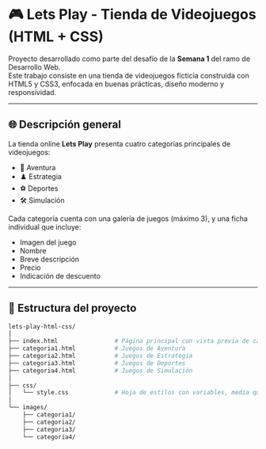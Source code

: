 # 🎮 Lets Play - Tienda de Videojuegos (HTML + CSS)

Proyecto desarrollado como parte del desafío de la **Semana 1** del ramo de Desarrollo Web.  
Este trabajo consiste en una tienda de videojuegos ficticia construida con HTML5 y CSS3, enfocada en buenas prácticas, diseño moderno y responsividad.

---

## 🌐 Descripción general

La tienda online **Lets Play** presenta cuatro categorías principales de videojuegos:

- 🧭 Aventura
- ♟️ Estrategia
- ⚽ Deportes
- 🛠️ Simulación

Cada categoría cuenta con una galería de juegos (máximo 3), y una ficha individual que incluye:

- Imagen del juego
- Nombre
- Breve descripción
- Precio
- Indicación de descuento

---

## 📁 Estructura del proyecto

```bash
lets-play-html-css/
│
├── index.html                # Página principal con vista previa de cada categoría
├── categoria1.html           # Juegos de Aventura
├── categoria2.html           # Juegos de Estrategia
├── categoria3.html           # Juegos de Deportes
├── categoria4.html           # Juegos de Simulación
│
├── css/
│   └── style.css             # Hoja de estilos con variables, media queries y animaciones
│
└── images/
    ├── categoria1/
    ├── categoria2/
    ├── categoria3/
    └── categoria4/
